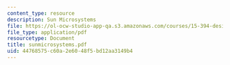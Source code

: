 ```yaml
---
content_type: resource
description: Sun Microsystems
file: https://ol-ocw-studio-app-qa.s3.amazonaws.com/courses/15-394-designing-and-leading-the-entrepreneurial-organization-spring-2003/44768575c60a2e6048f5bd12aa3149b4_sunmicrosystems.pdf
file_type: application/pdf
resourcetype: Document
title: sunmicrosystems.pdf
uid: 44768575-c60a-2e60-48f5-bd12aa3149b4
---
```

